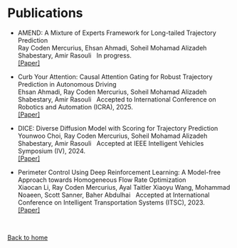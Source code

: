 # Publications

* AMEND: A Mixture of Experts Framework for Long-tailed Trajectory Prediction <br /> Ray Coden Mercurius, Ehsan Ahmadi, Soheil Mohamad Alizadeh Shabestary, Amir Rasouli &nbsp; In progress. <br /> [[Paper]](https://arxiv.org/abs/2402.08698)

* Curb Your Attention: Causal Attention Gating for Robust Trajectory Prediction in Autonomous Driving <br /> Ehsan Ahmadi, Ray Coden Mercurius, Soheil Mohamad Alizadeh Shabestary, Amir Rasouli &nbsp; Accepted to International Conference on Robotics and Automation (ICRA), 2025. <br /> [[Paper]](https://critic-model.github.io/)

* DICE: Diverse Diffusion Model with Scoring for Trajectory Prediction<br /> Younwoo Choi, Ray Coden Mercurius, Soheil Mohamad Alizadeh Shabestary, Amir Rasouli &nbsp; Accepted at IEEE Intelligent Vehicles Symposium (IV), 2024. <br /> [[Paper]](https://arxiv.org/abs/2310.14570)

* Perimeter Control Using Deep Reinforcement Learning: A Model-free Approach towards Homogeneous Flow Rate Optimization <br /> Xiaocan Li, Ray Coden Mercurius, Ayal Taitler Xiaoyu Wang, Mohammad Noaeen, Scott Sanner, Baher Abdulhai &nbsp; Accepted at International Conference on Intelligent Transportation Systems (ITSC), 2023. <br /> [[Paper]](https://arxiv.org/abs/2305.19291)


&nbsp;

[Back to home](/)
